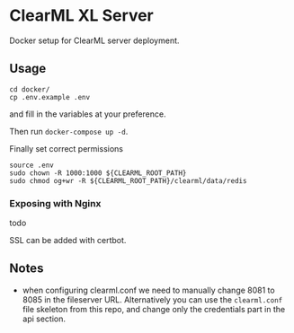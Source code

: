 ClearML XL Server
=================

Docker setup for ClearML server deployment.

## Usage

```
cd docker/
cp .env.example .env
```
and fill in the variables at your preference.

Then run `docker-compose up -d`.

Finally set correct permissions

```
source .env
sudo chown -R 1000:1000 ${CLEARML_ROOT_PATH}
sudo chmod og+wr -R ${CLEARML_ROOT_PATH}/clearml/data/redis
```


### Exposing with Nginx

todo

SSL can be added with certbot.

## Notes

- when configuring clearml.conf we need to manually change 8081 to 8085 in the fileserver URL. Alternatively you can use the `clearml.conf` file skeleton from this repo, and change only the credentials part in the api section.
